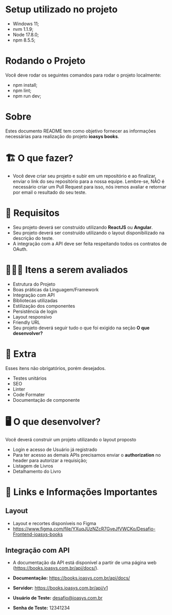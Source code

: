 # Setup utilizado no projeto

- Windows 11;
- nvm 1.1.9;
- Node 17.8.0;
- npm 8.5.5;

# Rodando o Projeto

Você deve rodar os seguintes comandos para rodar o projeto localmente:

- npm install;
- npm lint;
- npm run dev;

# Sobre

Estes documento README tem como objetivo fornecer as informações necessárias para realização do projeto **ioasys books**.

# 🏗 O que fazer?

- Você deve criar seu projeto e subir em um repositório e ao finalizar, enviar o link do seu repositório para a nossa equipe. Lembre-se, NÃO é necessário criar um Pull Request para isso, nós iremos avaliar e retornar por email o resultado do seu teste.

# 🚨 Requisitos

- Seu projeto deverá ser construído utilizando **ReactJS** ou **Angular**.
- Seu projeto deverá ser construído utilizando o layout disponibilizado na descrição do teste.
- A integração com a API deve ser feita respeitando todos os contratos de OAuth.

# 🕵🏻‍♂️ Itens a serem avaliados

- Estrutura do Projeto
- Boas práticas da Linguagem/Framework
- Integração com API
- Bibliotecas utilizadas
- Estilização dos componentes
- Persistência de login
- Layout responsivo
- Friendly URL
- Seu projeto deverá seguir tudo o que foi exigido na seção **O que desenvolver?**

# 🎁 Extra

Esses itens não obrigatórios, porém desejados.

- Testes unitários
- SEO
- Linter
- Code Formater
- Documentação de componente

# 🖥 O que desenvolver?

Você deverá construir um projeto utilizando o layout proposto

- Login e acesso de Usuário já registrado
- Para ter acesso as demais APIs precisamos enviar o **authorization** no header para autorizar a requisição;
- Listagem de Livros
- Detalhamento do Livro

# 🔗 Links e Informações Importantes

## Layout

- Layout e recortes disponíveis no Figma
- https://www.figma.com/file/YXuqJUzNZcR7GveJfVWCKo/Desafio-Frontend-ioasys-books

## Integração com API

- A documentação da API está disponível a partir de uma página web (https://books.ioasys.com.br/api/docs/).

- **Documentação:** https://books.ioasys.com.br/api/docs/
- **Servidor:** https://books.ioasys.com.br/api/v1
- **Usuário de Teste:** desafio@ioasys.com.br
- **Senha de Teste:** 12341234
